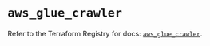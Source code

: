 # `aws_glue_crawler`

Refer to the Terraform Registry for docs: [`aws_glue_crawler`](https://registry.terraform.io/providers/hashicorp/aws/6.12.0/docs/resources/glue_crawler).
